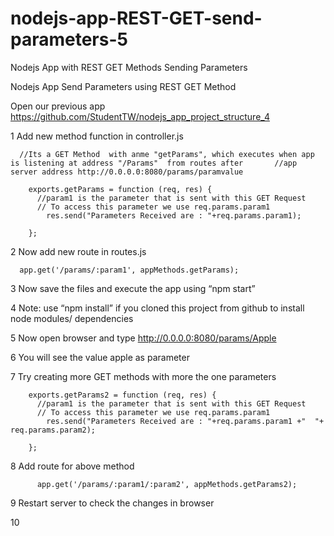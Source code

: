 # nodejs-app-REST-GET-send-parameters-5
Nodejs App with REST GET Methods Sending Parameters 

Nodejs App Send Parameters using REST GET Method

Open our previous app
 https://github.com/StudentTW/nodejs_app_project_structure_4

1	Add new method function in controller.js
    
      //Its a GET Method  with anme "getParams", which executes when app is listening at address "/Params"  from routes after       //app server address http://0.0.0.0:8080/params/paramvalue
      
        exports.getParams = function (req, res) {
          //param1 is the parameter that is sent with this GET Request
          // To access this parameter we use req.params.param1
            res.send("Parameters Received are : "+req.params.param1);

        };

2	Now add new route in routes.js

      app.get('/params/:param1', appMethods.getParams);

3	Now save the files and execute the app using “npm start”

4	Note: use “npm install” if you cloned this project from github to install node modules/ dependencies

5	Now open browser and type http://0.0.0.0:8080/params/Apple

6	You will see the value apple as parameter 

7	Try creating  more GET methods with more the one parameters
  
      
        exports.getParams2 = function (req, res) {
          //param1 is the parameter that is sent with this GET Request
          // To access this parameter we use req.params.param1
            res.send("Parameters Received are : "+req.params.param1 +"  "+ req.params.param2);

        };
8	Add route for above method
      
          app.get('/params/:param1/:param2', appMethods.getParams2);

9	Restart server to check the changes in browser

10	
